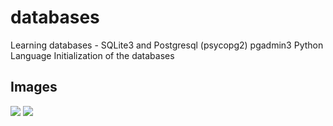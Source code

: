# databases
Learning databases - SQLite3 and Postgresql (psycopg2) pgadmin3 Python Language
Initialization of the databases
## Images
![](https://media.discordapp.net/attachments/700777576192409702/702521425634000966/Screenshot_from_2020-04-22_14-38-20.png?width=549&height=309)
![](https://media.discordapp.net/attachments/700777576192409702/702521349113118750/Screenshot_from_2020-04-22_15-08-40.png)

